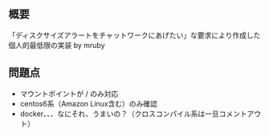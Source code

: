 ## 概要

「ディスクサイズアラートをチャットワークにあげたい」な要求により作成した個人的最低限の実装 by mruby

## 問題点

* マウントポイントが / のみ対応
* centos6系（Amazon Linux含む）のみ確認
* docker、、、なにそれ、うまいの？（クロスコンパイル系は一旦コメントアウト）

